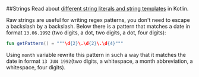 ##Strings
Read about [different string literals and string templates](http://kotlinlang.org/docs/reference/basic-types.html#string-literals) in Kotlin.

Raw strings are useful for writing regex patterns, you don't need to escape a backslash by a backslash. 
Below there is a pattern that matches a date in format `13.06.1992` (two digits, a dot, two digits, a dot, four digits):

```kotlin
fun getPattern() = """\d{2}\.\d{2}\.\d{4}"""
```

Using `month` variable rewrite this pattern in such a way that it matches the date in format `13 JUN 1992`(two digits, a whitespace, a month abbreviation, a whitespace, four digits).
